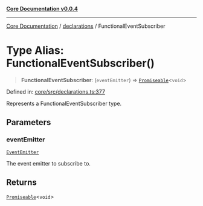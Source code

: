 [**Core Documentation v0.0.4**](../../README.md)

***

[Core Documentation](../../modules.md) / [declarations](../README.md) / FunctionalEventSubscriber

# Type Alias: FunctionalEventSubscriber()

> **FunctionalEventSubscriber**: (`eventEmitter`) => [`Promiseable`](Promiseable.md)\<`void`\>

Defined in: [core/src/declarations.ts:377](https://github.com/stonemjs/core/blob/4b1b931e44a5db2600109fa7ae2a8b532ed77730/src/declarations.ts#L377)

Represents a FunctionalEventSubscriber type.

## Parameters

### eventEmitter

[`EventEmitter`](../../events/EventEmitter/classes/EventEmitter.md)

The event emitter to subscribe to.

## Returns

[`Promiseable`](Promiseable.md)\<`void`\>
